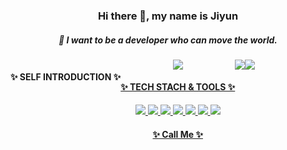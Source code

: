 <div align=center>

### Hi there 👋, my name is Jiyun
##### 🌱 I want to be a developer who can move the world.


<div style="display:flex; flex-direction:row;">
    <h4 align="center">✨ SELF INTRODUCTION ✨</h4>
    <a href="https://continuous-appliance-729.notion.site/8762106650c74d7488db84265a23ee1d?pvs=4">
    <img src="https://img.shields.io/badge/Notion-FFFFFF?style=for-the-badge&logo=Notion&logoColor=black"> 
 
 <h4>✨ TECH STACH & TOOLS ✨  </h4>
  <img src="https://img.shields.io/badge/HTML5-E34F26?style=flat-square&logo=HTML5&logoColor=white">
   <img src="https://img.shields.io/badge/JavaScript-F7DF1E?style=flat-square&logo=JavaScript&logoColor=white"/>
   <img src="https://img.shields.io/badge/TypeScript-3178C6?style=flat-square&logo=TypeScript&logoColor=white" />
   <img src="https://img.shields.io/badge/CSS3-1572B6?style=flat-square&logo=CSS3&logoColor=white">
  <img src="https://img.shields.io/badge/React-61DAFB?style=flat-square&logo=React&logoColor=white"/>
  <img src="https://img.shields.io/badge/Next.js-000000?style=flat-square&logo=Next.js&logoColor=fff" />
  <img src="https://img.shields.io/badge/Visual%20Studio%20Code-007ACC.svg?&style=flat-square&logo=Visual%20Studio%20Code&logoColor=white"/>

 <h4>✨ Call Me ✨ </h4>
 <a href="https://www.instagram.com/imzzayoong/" target="_blank">
  <img src="https://img.shields.io/badge/Instagram-E4405F?style=flat-square&logo=Instagram&logoColor=ffffff"/></a>
  <a href="mailto:parkjiyun3706@gmail.com" target="_blank">
 <img src="https://img.shields.io/badge/parkjiyun3706@gmail.com-EA4335?style=flat-square&logo=Gmail&logoColor=white"/>
 </div></a>
<br/>

 

 
  
